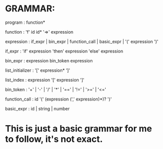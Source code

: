 # GRAMMAR:
program        : function*

function       : 'f' id id* '=>' expression

expression     : if_expr
               | bin_expr
               | function_call
               | basic_expr
               | '(' expression ')'

if_expr        : 'if' expression 'then' expression 'else' expression

bin_expr       : expression bin_token expression

list_initializer : '[' expression* ']'

list_index :  expression '[' expression ']'

bin_token      : '+' | '-' | '/' | '*' | '==' | '!=' | '>=' | '<='

function_call  : id '(' (expression (',' expression)*)? ')'

basic_expr     : id | string | number

# This is just a basic grammar for me to follow, it's not exact.